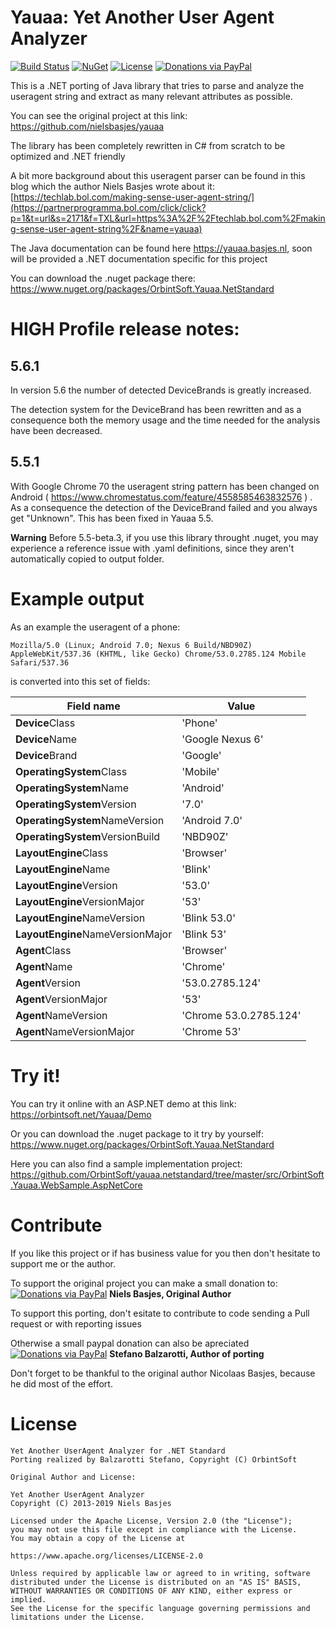 Yauaa: Yet Another User Agent Analyzer
========================================
[![Build Status](https://dev.azure.com/orbintsoft/yauaa.netstandard/_apis/build/status/yauaa.netstandard-pipeline)](https://dev.azure.com/orbintsoft/yauaa.netstandard/_build/latest?definitionId=3)
[![NuGet](https://img.shields.io/nuget/v/Orbintsoft.Yauaa.NetStandard.svg)](https://www.nuget.org/packages/Orbintsoft.Yauaa.NetStandard/)
[![License](https://img.shields.io/:license-apache-purple.svg)](https://www.apache.org/licenses/LICENSE-2.0.html)
[![Donations via PayPal](https://img.shields.io/badge/Donations-via%20Paypal-orange.svg)](https://www.paypal.me/orbintsoft) 

This is a .NET porting of Java library that tries to parse and analyze the useragent string and extract as many relevant attributes as possible.

You can see the original project at this link: https://github.com/nielsbasjes/yauaa

The library has been completely rewritten in C# from scratch to be optimized and .NET friendly 

A bit more background about this useragent parser can be found in this blog which the author Niels Basjes wrote about it: [https://techlab.bol.com/making-sense-user-agent-string/](https://partnerprogramma.bol.com/click/click?p=1&t=url&s=2171&f=TXL&url=https%3A%2F%2Ftechlab.bol.com%2Fmaking-sense-user-agent-string%2F&name=yauaa)

The Java documentation can be found here https://yauaa.basjes.nl, soon will be provided a .NET documentation specific for this project

You can download the .nuget package there: https://www.nuget.org/packages/OrbintSoft.Yauaa.NetStandard

HIGH Profile release notes:
===========================

5.6.1
--------
In version 5.6 the number of detected DeviceBrands is greatly increased. 

The detection system for the DeviceBrand has been rewritten and as a consequence both the memory usage and the time needed for the analysis have been decreased.

5.5.1
--------
With Google Chrome 70 the useragent string pattern has been changed on Android ( https://www.chromestatus.com/feature/4558585463832576 ) . As a consequence the detection of the DeviceBrand failed and you always get "Unknown". This has been fixed in Yauaa 5.5.

**Warning** Before 5.5-beta.3, if you use this library throught .nuget, you may experience a reference issue with .yaml definitions,
since they aren't automatically copied to output folder.


Example output
==============
As an example the useragent of a phone:

    Mozilla/5.0 (Linux; Android 7.0; Nexus 6 Build/NBD90Z) AppleWebKit/537.36 (KHTML, like Gecko) Chrome/53.0.2785.124 Mobile Safari/537.36

is converted into this set of fields:

| Field name | Value |
| --- | --- |
|  **Device**Class                      | 'Phone'                |
|  **Device**Name                       | 'Google Nexus 6'       |
|  **Device**Brand                      | 'Google'               |
|  **OperatingSystem**Class             | 'Mobile'               |
|  **OperatingSystem**Name              | 'Android'              |
|  **OperatingSystem**Version           | '7.0'                  |
|  **OperatingSystem**NameVersion       | 'Android 7.0'          |
|  **OperatingSystem**VersionBuild      | 'NBD90Z'               |
|  **LayoutEngine**Class                | 'Browser'              |
|  **LayoutEngine**Name                 | 'Blink'                |
|  **LayoutEngine**Version              | '53.0'                 |
|  **LayoutEngine**VersionMajor         | '53'                   |
|  **LayoutEngine**NameVersion          | 'Blink 53.0'           |
|  **LayoutEngine**NameVersionMajor     | 'Blink 53'             |
|  **Agent**Class                       | 'Browser'              |
|  **Agent**Name                        | 'Chrome'               |
|  **Agent**Version                     | '53.0.2785.124'        |
|  **Agent**VersionMajor                | '53'                   |
|  **Agent**NameVersion                 | 'Chrome 53.0.2785.124' |
|  **Agent**NameVersionMajor            | 'Chrome 53'            |

Try it!
=======
You can try it online with an ASP.NET demo at this link: https://orbintsoft.net/Yauaa/Demo

Or you can download the .nuget package to it try by yourself:  https://www.nuget.org/packages/OrbintSoft.Yauaa.NetStandard

Here you can also find a sample implementation project: https://github.com/OrbintSoft/yauaa.netstandard/tree/master/src/OrbintSoft.Yauaa.WebSample.AspNetCore

Contribute
===
If you like this project or if has business value for you then don't hesitate to support me or the author.

To support the original project you can make a small donation to:
[![Donations via PayPal](https://img.shields.io/badge/Donations-via%20Paypal-blue.svg)](https://www.paypal.me/nielsbasjes) **Niels Basjes, Original Author**

To support this porting, don't esitate to contribute to code sending a Pull request or with reporting issues

Otherwise a small paypal donation can also be apreciated
[![Donations via PayPal](https://img.shields.io/badge/Donations-via%20Paypal-blue.svg)](https://www.paypal.me/orbintsoft) **Stefano Balzarotti, Author of porting**

Don't forget to be thankful to the original author Nicolaas Basjes, because he did most of the effort.

License
=======
    Yet Another UserAgent Analyzer for .NET Standard
  	Porting realized by Balzarotti Stefano, Copyright (C) OrbintSoft
  
  	Original Author and License:
 
	Yet Another UserAgent Analyzer
	Copyright (C) 2013-2019 Niels Basjes
 
	Licensed under the Apache License, Version 2.0 (the "License");
	you may not use this file except in compliance with the License.
	You may obtain a copy of the License at
 
	https://www.apache.org/licenses/LICENSE-2.0
 
	Unless required by applicable law or agreed to in writing, software
	distributed under the License is distributed on an "AS IS" BASIS,
	WITHOUT WARRANTIES OR CONDITIONS OF ANY KIND, either express or implied.
	See the License for the specific language governing permissions and
	limitations under the License.
 
